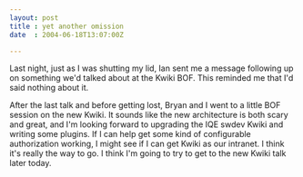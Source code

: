 ```yaml
---
layout: post
title : yet another omission
date  : 2004-06-18T13:07:00Z

---
```

Last night, just as I was shutting my lid, Ian sent me a message following up on something we'd talked about at the Kwiki BOF.  This reminded me that I'd said nothing about it.

After the last talk and before getting lost, Bryan and I went to a little BOF session on the new Kwiki.  It sounds like the new architecture is both scary and great, and I'm looking forward to upgrading the IQE swdev Kwiki and writing some plugins.  If I can help get some kind of configurable authorization working, I might see if I can get Kwiki as our intranet.  I think it's really the way to go.  I think I'm going to try to get to the new Kwiki talk later today.


